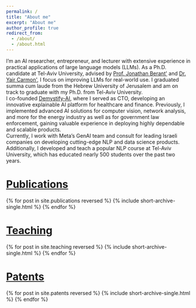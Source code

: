 ```yaml
---
permalink: /
title: "About me"
excerpt: "About me"
author_profile: true
redirect_from: 
  - /about/
  - /about.html
---
```


I’m an AI researcher, entrepreneur, and lecturer with extensive experience in practical applications of large language models (LLMs). As a Ph.D. candidate at Tel-Aviv University, advised by <a href="http://www.cs.tau.ac.il/~joberant/" target="_blank" rel="noopener noreferrer">Prof. Jonathan Berant'</a> and <a href="https://www.cs.tau.ac.il/~ycarmon/" target="_blank" rel="noopener noreferrer">Dr. Yair Carmon'</a>, I focus on improving LLMs for real-world use. I graduated summa cum laude from the Hebrew University of Jerusalem and am on track to graduate with my Ph.D. from Tel-Aviv University.<br/>I co-founded <a href="http://www.demystify-ai.com" target="_blank" rel="noopener noreferrer">Demystify-AI</a>, where I served as CTO, developing an innovative explainable AI platform for healthcare and finance. Previously, I implemented advanced AI solutions for computer vision, network analysis, and more for the energy industry as well as for government law enforcement, gaining valuable experience in deploying highly dependable and scalable products.<br/>Currently, I work with Meta’s GenAI team and consult for leading Israeli companies on developing cutting-edge NLP and data science products. Additionally, I developed and teach a popular NLP course at Tel-Aviv University, which has educated nearly 500 students over the past two years.

[Publications](/publications)
========
{% for post in site.publications reversed %}
  {% include short-archive-single.html %}
{% endfor %}

[Teaching](/teaching)
========
{% for post in site.teaching reversed %}
  {% include short-archive-single.html %}
{% endfor %}

[Patents](/patents)
========
{% for post in site.patents reversed %}
  {% include short-archive-single.html %}
{% endfor %}